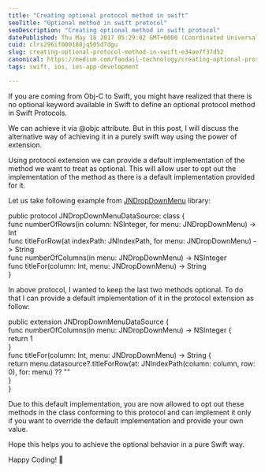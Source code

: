 ```yaml
---
title: "Creating optional protocol method in swift"
seoTitle: "Optional method in swift protocol"
seoDescription: "Creating optional method in swift protocol"
datePublished: Thu May 18 2017 05:29:02 GMT+0000 (Coordinated Universal Time)
cuid: clrs296if000108jq505d7dgu
slug: creating-optional-protocol-method-in-swift-e34ae7f37d52
canonical: https://medium.com/faodail-technology/creating-optional-protocol-method-in-swift-e34ae7f37d52
tags: swift, ios, ios-app-development

---
```


If you are coming from Obj-C to Swift, you might have realized that there is no optional keyword available in Swift to define an optional protocol method in Swift Protocols.

We can achieve it via @objc attribute. But in this post, I will discuss the alternative way of achieving it in a purely swift way using the power of extension.

Using protocol extension we can provide a default implementation of the method we want to treat as optional. This will allow user to opt out the implementation of the method as there is a default implementation provided for it.

Let us take following example from [JNDropDownMenu](https://github.com/javalnanda/JNDropDownMenu) library:

public protocol JNDropDownMenuDataSource: class {  
func numberOfRows(in column: NSInteger, for menu: JNDropDownMenu) -&gt; Int  
func titleForRow(at indexPath: JNIndexPath, for menu: JNDropDownMenu) -&gt; String  
func numberOfColumns(in menu: JNDropDownMenu) -&gt; NSInteger  
func titleFor(column: Int, menu: JNDropDownMenu) -&gt; String  
}

In above protocol, I wanted to keep the last two methods optional. To do that I can provide a default implementation of it in the protocol extension as follow:

public extension JNDropDownMenuDataSource {  
func numberOfColumns(in menu: JNDropDownMenu) -&gt; NSInteger {  
return 1  
}  
func titleFor(column: Int, menu: JNDropDownMenu) -&gt; String {  
return menu.datasource?.titleForRow(at: JNIndexPath(column: column, row: 0), for: menu) ?? ""  
}  
}

Due to this default implementation, you are now allowed to opt out these methods in the class conforming to this protocol and can implement it only if you want to override the default implementation and provide your own value.

Hope this helps you to achieve the optional behavior in a pure Swift way.

Happy Coding! 🙂